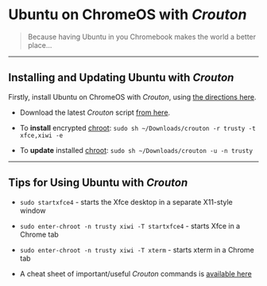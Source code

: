 # Ubuntu on ChromeOS with _Crouton_

> Because having Ubuntu in you Chromebook makes the world a better place...

---

## Installing and Updating Ubuntu with _Crouton_

Firstly, install Ubuntu on ChromeOS with _Crouton_, using [the directions
here](https://www.linux.com/learn/tutorials/795730-how-to-easily-install-ubuntu-on-chromebook-with-crouton).

  * Download the latest _Crouton_ script [from here](https://goo.gl/fd3zc).

  * To __install__ encrypted [chroot](https://en.wikipedia.org/wiki/Chroot):
      `sudo sh ~/Downloads/crouton -r trusty -t xfce,xiwi -e`

  * To __update__ installed [chroot](https://en.wikipedia.org/wiki/Chroot):
      `sudo sh ~/Downloads/crouton -u -n trusty`

---

## Tips for Using Ubuntu with _Crouton_

  * `sudo startxfce4` - starts the Xfce desktop in a separate X11-style window

  * `sudo enter-chroot -n trusty xiwi -T startxfce4` - starts Xfce in a Chrome
      tab

  * `sudo enter-chroot -n trusty xiwi -T xterm` - starts xterm in a Chrome tab

  * A cheat sheet of important/useful _Crouton_ commands is [available
    here](https://github.com/dnschneid/crouton/wiki/Crouton-Command-Cheat-Sheet)
